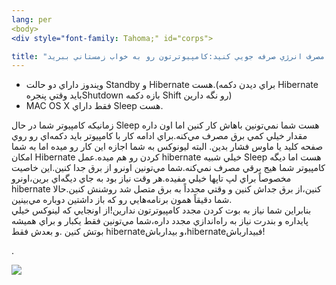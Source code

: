 ```yaml
---
lang: per
<body>
<div style="font-family: Tahoma;" id="corps">

title: "در مصرف انرژي صرفه جويي كنيد:كامپيوترتون رو به خواب زمستاني ببريد."
---
```



<ul>

  <li>ويندوز داراي دو حالت Standby و Hibernate هست.(براي ديدن دكمه Hibernate بايد وقتي پنجرهShutdown بازه دكمه Shift رو نگه دارين)</li>

  <li>MAC OS X فقط داراي Sleep هست.</li>

</ul>


زمانيكه كامپيوتر شما در حال Sleep هست شما نمي&zwnj;تونين باهاش كار
كنين اما اون داره مقدار خيلي كمي برق مصرف مي&zwnj;كنه.براي ادامه كار با
كامپيوتر بايد دكمه&zwnj;اي رو روي صفحه كليد يا ماوس فشار بدين.
البته ليونوكس به شما اجازه اين كار رو ميده اما به شما امكان Hibernate
كردن رو هم ميده.عمل hibernate خيلي شبيه Sleep هست اما ديگه كامپيوتر شما
هيج برقي مصرف نمي&zwnj;كنه.شما مي&zwnj;تونين اونرو از برق جدا كنين.اين
خاصيت مخصوصاً براي لپ تاپها خيلي مفيده.هر وقت نياز بود به جاي
ديگه&zwnj;اي برين،اونرو hibernate كنين،از برق جداش كنين و وقتي مجدداً
به برق متصل شد روشنش كنين.حالا شما دقيقاً همون برنامه&zwnj;هايي رو كه
باز داشتين دوباره مي&zwnj;بينين.<br />
بنابراين شما نياز به بوت كردن مجدد كامپيوترتون ندارين!از اونجايي كه
لينوكس خيلي پايداره و بندرت نياز به راه&zwnj;اندازي مجدد داره،شما
مي&zwnj;تونين فقط يكبار و براي هميشه بوتش كنين .و بعدش فقط hibernateو
بيدارباش،hibernateفبيدارباش!


.


<img src="Images/suspend_hibernate_thumb.png">





